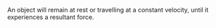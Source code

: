 An object will remain at rest or travelling at a constant velocity, until it experiences a resultant force.